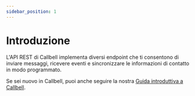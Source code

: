 ```yaml
---
sidebar_position: 1
---
```


# Introduzione

L'API REST di Callbell implementa diversi endpoint che ti consentono di inviare messaggi, ricevere eventi e sincronizzare le informazioni di contatto in modo programmato.

Se sei nuovo in Callbell, puoi anche seguire la nostra [Guida introduttiva a Callbell](/).